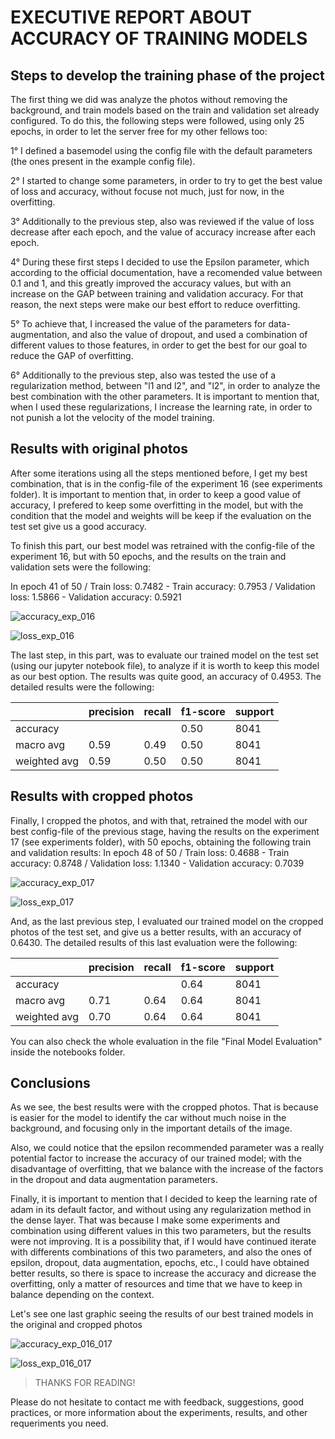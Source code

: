 # EXECUTIVE REPORT ABOUT ACCURACY OF TRAINING MODELS

## Steps to develop the training phase of the project

The first thing we did was analyze the photos without removing the background, and train models based on the train and validation set already configured. To do this, the following steps were followed, using only 25 epochs, in order to let the server free for my other fellows too:

1° I defined a basemodel using the config file with the default parameters (the ones present in the example config file).

2° I started to change some parameters, in order to try to get the best value of loss and accuracy, without focuse not much, just for now, in the overfitting.

3° Additionally to the previous step, also was reviewed if the value of loss decrease after each epoch, and the value of accuracy increase after each epoch.

4° During these first steps I decided to use the Epsilon parameter, which according to the official documentation, have a recomended value between 0.1 and 1, and this greatly improved the accuracy values, but with an increase on the GAP between training and validation accuracy. For that reason, the next steps were make our best effort to reduce overfitting.

5° To achieve that, I increased the value of the parameters for data-augmentation, and also the value of dropout, and used a combination of different values to those features, in order to get the best for our goal to reduce the GAP of overfitting.

6° Additionally to the previous step, also was tested the use of a regularization method, between "l1 and l2", and "l2", in order to analyze the best combination with the other parameters. It is important to mention that, when I used these regularizations, I increase the learning rate, in order to not punish a lot the velocity of the model training.


## Results with original photos

After some iterations using all the steps mentioned before, I get my best combination, that is in the config-file of the experiment 16 (see experiments folder). It is important to mention that, in order to keep a good value of accuracy, I prefered to keep some overfitting in the model, but with the condition that the model and weights will be keep if the evaluation on the test set give us a good accuracy.

To finish this part, our best model was retrained with the config-file of the experiment 16, but with 50 epochs, and the results on the train and validation sets were the following:

In epoch 41 of 50 / Train loss: 0.7482 - Train accuracy: 0.7953 / Validation loss: 1.5866 - Validation accuracy: 0.5921

![accuracy_exp_016](https://github.com/anyoneai/sprint5-project/blob/LUISPENALOZA_assignment/experiments/graphics/acc_016.JPG)

![loss_exp_016](https://github.com/anyoneai/sprint5-project/blob/LUISPENALOZA_assignment/experiments/graphics/acc_016.JPG)

The last step, in this part, was to evaluate our trained model on the test set (using our jupyter notebook file), to analyze if it is worth to keep this model as our best option. The results was quite good, an accuracy of 0.4953. The detailed results were the following:

|              | precision | recall | f1-score | support |
| ------------ | --------- | ------ | -------- | ------- |
| accuracy     |           |        | 0.50     | 8041    |
| macro avg    | 0.59      | 0.49   | 0.50     | 8041    |
| weighted avg | 0.59      | 0.50   | 0.50     | 8041    |


## Results with cropped photos

Finally, I cropped the photos, and with that, retrained the model with our best config-file of the previous stage, having the results on the experiment 17 (see experiments folder), with 50 epochs, obtaining the following train and validation results:
In epoch 48 of 50 / Train loss: 0.4688 - Train accuracy: 0.8748 / Validation loss: 1.1340 - Validation accuracy: 0.7039

![accuracy_exp_017](https://github.com/anyoneai/sprint5-project/blob/LUISPENALOZA_assignment/experiments/graphics/acc_017.JPG)

![loss_exp_017](https://github.com/anyoneai/sprint5-project/blob/LUISPENALOZA_assignment/experiments/graphics/loss_017.JPG)

And, as the last previous step, I evaluated our trained model on the cropped photos of the test set, and give us a better results, with an accuracy of 0.6430. The detailed results of this last evaluation were the following:

|              | precision | recall | f1-score | support |
| ------------ | --------- | ------ | -------- | ------- |
| accuracy     |           |        | 0.64     | 8041    |
| macro avg    | 0.71      | 0.64   | 0.64     | 8041    |
| weighted avg | 0.70      | 0.64   | 0.64     | 8041    |

You can also check the whole evaluation in the file "Final Model Evaluation" inside the notebooks folder.


## Conclusions

As we see, the best results were with the cropped photos. That is because is easier for the model to identify the car without much noise in the background, and focusing only in the important details of the image.

Also, we could notice that the epsilon recommended parameter was a really potential factor to increase the accuracy of our trained model; with the disadvantage of overfitting, that we balance with the increase of the factors in the dropout and data augmentation parameters.

Finally, it is important to mention that I decided to keep the learning rate of adam in its default factor, and without using any regularization method in the dense layer. That was because I make some experiments and combination using different values in this two parameters, but the results were not improving. It is a possibility that, if I would have continued iterate with differents combinations of this two parameters, and also the ones of epsilon, dropout, data augmentation, epochs, etc., I could have obtained better results, so there is space to increase the accuracy and dicrease the overfitting, only a matter of resources and time that we have to keep in balance depending on the context.

Let's see one last graphic seeing the results of our best trained models in the original and cropped photos

![accuracy_exp_016_017](https://github.com/anyoneai/sprint5-project/blob/LUISPENALOZA_assignment/experiments/graphics/acc_016_017.JPG)

![loss_exp_016_017](https://github.com/anyoneai/sprint5-project/blob/LUISPENALOZA_assignment/experiments/graphics/loss_016_017.JPG)


> THANKS FOR READING!

Please do not hesitate to contact me with feedback, suggestions, good practices, or more information about the experiments, results, and other requeriments you need.
